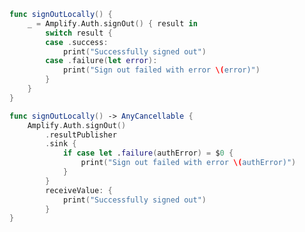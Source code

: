 <amplify-block-switcher>

<amplify-block name="Listener (iOS 11+)">

```swift
func signOutLocally() {
    _ = Amplify.Auth.signOut() { result in
        switch result {
        case .success:
            print("Successfully signed out")
        case .failure(let error):
            print("Sign out failed with error \(error)")
        }
    }
}
```

</amplify-block>

<amplify-block name="Combine (iOS 13+)">

```swift
func signOutLocally() -> AnyCancellable {
    Amplify.Auth.signOut()
        .resultPublisher
        .sink {
            if case let .failure(authError) = $0 {
                print("Sign out failed with error \(authError)")
            }
        }
        receiveValue: {
            print("Successfully signed out")
        }
}
```

</amplify-block>

</amplify-block-switcher>
